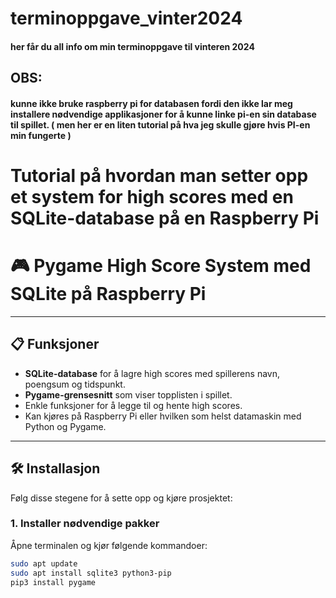 # terminoppgave_vinter2024
#### her får du all info om min terminoppgave til vinteren 2024

## OBS:
#### kunne ikke bruke raspberry pi for databasen fordi den ikke lar meg installere nødvendige applikasjoner for å kunne linke pi-en sin database til spillet. ( men her er en liten tutorial på hva jeg skulle gjøre hvis PI-en min fungerte )

# Tutorial på hvordan man setter opp et system for high scores med en SQLite-database på en Raspberry Pi

# 🎮 Pygame High Score System med SQLite på Raspberry Pi

---

## 📋 **Funksjoner**

- **SQLite-database** for å lagre high scores med spillerens navn, poengsum og tidspunkt.  
- **Pygame-grensesnitt** som viser topplisten i spillet.  
- Enkle funksjoner for å legge til og hente high scores.  
- Kan kjøres på Raspberry Pi eller hvilken som helst datamaskin med Python og Pygame.  

---

## 🛠️ **Installasjon**

Følg disse stegene for å sette opp og kjøre prosjektet:

### **1. Installer nødvendige pakker**

Åpne terminalen og kjør følgende kommandoer:

```bash
sudo apt update
sudo apt install sqlite3 python3-pip
pip3 install pygame
